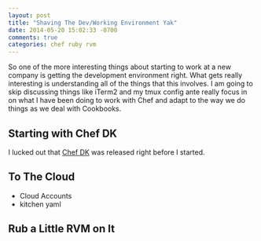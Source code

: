 ```yaml
---
layout: post
title: "Shaving The Dev/Working Environment Yak"
date: 2014-05-20 15:02:33 -0700
comments: true
categories: chef ruby rvm
---
```

So one of the more interesting things about starting to work at a new company is getting the development environment right. What gets really interesting is understanding all of the things that this involves. I am going to skip discussing things like iTerm2 and my tmux config ante really focus in on what I have been doing to work with Chef and adapt to the way we do things as we deal with Cookbooks.

## Starting with Chef DK

I lucked out that [Chef DK](http://www.getchef.com/downloads/chef-dk/) was released right before I started.  

## To The Cloud

* Cloud Accounts
* kitchen yaml

## Rub a Little RVM on It

